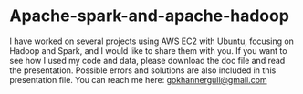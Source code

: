 # Apache-spark-and-apache-hadoop
I have worked on several projects using AWS EC2 with Ubuntu, focusing on Hadoop and Spark, and I would like to share them with you.
If you want to see how I used my code and data, please download the doc file and read the presentation. Possible errors and solutions are also included in this presentation file.
You can reach me here: gokhannergull@gmail.com

